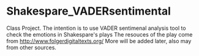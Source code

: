 # Shakespare_VADERsentimental
Class Project. The intention is to use VADER sentimenal analysis tool to check the emotions in Shakespare's plays
The resouces of the play come from http://www.folgerdigitaltexts.org/
More will be added later, also may from other sources.
